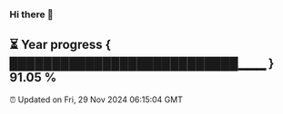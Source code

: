 ### Hi there 👋
⏳ Year progress { ███████████████████████████▁▁▁ } 91.05 %
---
⏰ Updated on Fri, 29 Nov 2024 06:15:04 GMT

